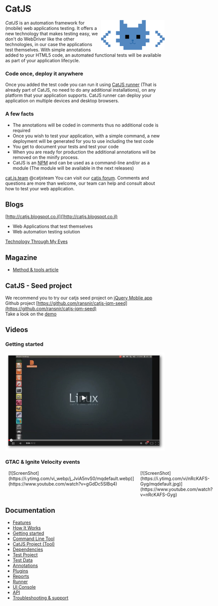 CatJS
==============

<img align="right" width="201" height="94" src="https://raw.githubusercontent.com/catjsteam/catjs/master/resources/images/Logo48x48-01.png">

*CatJS* is an automation framework for (mobile) web applications testing.
It offers a new technology that makes testing easy, we don't do WebDriver like the other technologies, in our case the applications test themselves.
With simple annotations added to your HTML5 code, an automated functional tests will be available as part of your application lifecycle.

### Code once, deploy it anywhere <br/>

Once you added the test code you can run it using [CatJS runner](https://www.npmjs.org/package/mobilerunner) (That is already part of CatJS, no need to do any additional installations), on any platform that your application supports.
CatJS runner can deploy your application on multiple devices and desktop browsers.

### A few facts

* The annotations will be coded in comments thus no additional code is required
* Once you wish to test your application, with a simple command, a new deployment will be generated for you to use including the test code
* You get to document your tests and test your code
* When you are ready for production the additional annotations will be removed on the minify process.
* CatJS is an [NPM](https://www.npmjs.org/) and can be used as a command-line and/or as a module (The module will be available in the next releases)

[cat.js.team](http://catjsteam.github.io/) @catjsteam
You can visit our [catjs forum](https://groups.google.com/forum/#!forum/catjs). Comments and questions are more than welcome, our team can help and consult about how to test your web application.
  

## Blogs
[http://catjs.blogspot.co.il](]http://catjs.blogspot.co.il)

* Web Applications that test themselves
* Web automation testing solution

[Technology Through My Eyes](http://mobilewebtesting.wordpress.com/2014/06/22/how-to-test-your-mobile-web-application-using-catjs-part-one)

## Magazine

* [Method & tools article](http://www.methodsandtools.com/tools/catjs.php)

## CatJS - Seed project

We recommend you to try our catjs seed project on [jQuery Moblie app](http://jquerymobile.com/)  
Github project [https://github.com/ransnir/catjs-jqm-seed](https://github.com/ransnir/catjs-jqm-seed)  
Take a look on the [demo](http://ransnir.github.io/cat-project/target/catexample/index.html)

## Videos

### Getting started
[![ScreenShot](https://raw.githubusercontent.com/catjsteam/catjs/master/resources/images/catjsyoutube-s.png)](https://t.co/vBgLx9tEFF)  

### GTAC & Ignite Velocity events
<div style="display:table-cell;padding: 0 10px 0 10px; width:200px"> [![ScreenShot](https://i.ytimg.com/vi_webp/j_JviA5nvS0/mqdefault.webp)](https://www.youtube.com/watch?v=gGdDc5SlBq4) </div><div style="width: 200px; display:table-cell;padding: 0 10px 0 10px;">[![ScreenShot](https://i.ytimg.com/vi/nRcKAFS-Gyg/mqdefault.jpg)](https://www.youtube.com/watch?v=nRcKAFS-Gyg)</div>

## Documentation

* [Features](core/catjs_features.html)
* [How It Works](core/how_it_works.html)
* [Getting started](core/getting_started.html)
* [Command Line Tool](core/cli.html)
* [CatJS Project (Tool)](core/catjs_tool.html)
* [Dependencies](core/dependencies.html)
* [Test Project](core/test_project.html)
* [Test Data](core/test_data.html)
* [Annotations](core/annotations.html)
* [Plugins](core/plugins.html)
* [Reports](core/reports.html)
* [Runner](core/runner.html)
* [UI Console](core/ui_console.html)
* [API](core/api.html)
* [Troubleshooting & support](core/troubleshooting.html)


<br/>
